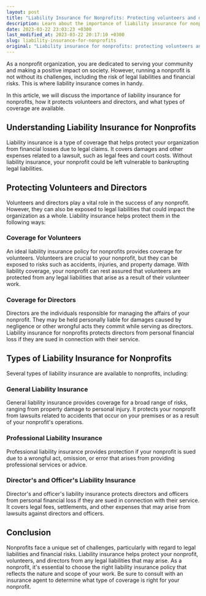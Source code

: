 ```yaml
---
layout: post
title: "Liability Insurance for Nonprofits: Protecting volunteers and directors"
description: Learn about the importance of liability insurance for nonprofits and how it protects volunteers and directors from any legal liabilities and financial risks.
date: 2023-03-22 23:03:23 +0300
last_modified_at: 2023-03-22 20:17:10 +0300
slug: liability-insurance-for-nonprofits
original: "Liability insurance for nonprofits: protecting volunteers and directors"
---
```

As a nonprofit organization, you are dedicated to serving your community and making a positive impact on society. However, running a nonprofit is not without its challenges, including the risk of legal liabilities and financial risks. This is where liability insurance comes in handy.

In this article, we will discuss the importance of liability insurance for nonprofits, how it protects volunteers and directors, and what types of coverage are available.

## Understanding Liability Insurance for Nonprofits

Liability insurance is a type of coverage that helps protect your organization from financial losses due to legal claims. It covers damages and other expenses related to a lawsuit, such as legal fees and court costs. Without liability insurance, your nonprofit could be left vulnerable to bankrupting legal liabilities.

## Protecting Volunteers and Directors

Volunteers and directors play a vital role in the success of any nonprofit. However, they can also be exposed to legal liabilities that could impact the organization as a whole. Liability insurance helps protect them in the following ways:

### Coverage for Volunteers

An ideal liability insurance policy for nonprofits provides coverage for volunteers. Volunteers are crucial to your nonprofit, but they can be exposed to risks such as accidents, injuries, and property damage. With liability coverage, your nonprofit can rest assured that volunteers are protected from any legal liabilities that arise as a result of their volunteer work.

### Coverage for Directors

Directors are the individuals responsible for managing the affairs of your nonprofit. They may be held personally liable for damages caused by negligence or other wrongful acts they commit while serving as directors. Liability insurance for nonprofits protects directors from personal financial loss if they are sued in connection with their service.

## Types of Liability Insurance for Nonprofits

Several types of liability insurance are available to nonprofits, including:

### General Liability Insurance

General liability insurance provides coverage for a broad range of risks, ranging from property damage to personal injury. It protects your nonprofit from lawsuits related to accidents that occur on your premises or as a result of your nonprofit's operations.

### Professional Liability Insurance

Professional liability insurance provides protection if your nonprofit is sued due to a wrongful act, omission, or error that arises from providing professional services or advice.

### Director's and Officer's Liability Insurance

Director's and officer's liability insurance protects directors and officers from personal financial loss if they are sued in connection with their service. It covers legal fees, settlements, and other expenses that may arise from lawsuits against directors and officers.

## Conclusion

Nonprofits face a unique set of challenges, particularly with regard to legal liabilities and financial risks. Liability insurance helps protect your nonprofit, volunteers, and directors from any legal liabilities that may arise. As a nonprofit, it's essential to choose the right liability insurance policy that reflects the nature and scope of your work. Be sure to consult with an insurance agent to determine what type of coverage is right for your nonprofit.